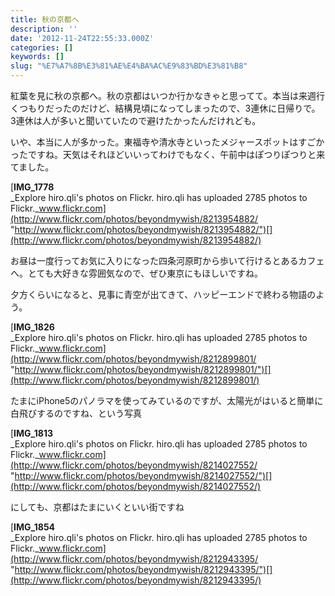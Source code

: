 ```yaml
---
title: 秋の京都へ
description: ''
date: '2012-11-24T22:55:33.000Z'
categories: []
keywords: []
slug: "%E7%A7%8B%E3%81%AE%E4%BA%AC%E9%83%BD%E3%81%B8"
---
```

紅葉を見に秋の京都へ。秋の京都はいつか行かなきゃと思ってて。本当は来週行くつもりだったのだけど、結構見頃になってしまったので、3連休に日帰りで。3連休は人が多いと聞いていたので避けたかったんだけれども。

いや、本当に人が多かった。東福寺や清水寺といったメジャースポットはすごかったですね。天気はそれほどいいってわけでもなく、午前中はぽつりぽつりと来てました。

[**IMG\_1778**  
_Explore hiro.qli's photos on Flickr. hiro.qli has uploaded 2785 photos to Flickr._www.flickr.com](http://www.flickr.com/photos/beyondmywish/8213954882/ "http://www.flickr.com/photos/beyondmywish/8213954882/")[](http://www.flickr.com/photos/beyondmywish/8213954882/)

お昼は一度行ってお気に入りになった四条河原町から歩いて行けるとあるカフェへ。とても大好きな雰囲気なので、ぜひ東京にもほしいですね。

夕方くらいになると、見事に青空が出てきて、ハッピーエンドで終わる物語のよう。

[**IMG\_1826**  
_Explore hiro.qli's photos on Flickr. hiro.qli has uploaded 2785 photos to Flickr._www.flickr.com](http://www.flickr.com/photos/beyondmywish/8212899801/ "http://www.flickr.com/photos/beyondmywish/8212899801/")[](http://www.flickr.com/photos/beyondmywish/8212899801/)

たまにiPhone5のパノラマを使ってみているのですが、太陽光がはいると簡単に白飛びするのですね、という写真

[**IMG\_1813**  
_Explore hiro.qli's photos on Flickr. hiro.qli has uploaded 2785 photos to Flickr._www.flickr.com](http://www.flickr.com/photos/beyondmywish/8214027552/ "http://www.flickr.com/photos/beyondmywish/8214027552/")[](http://www.flickr.com/photos/beyondmywish/8214027552/)

にしても、京都はたまにいくといい街ですね

[**IMG\_1854**  
_Explore hiro.qli's photos on Flickr. hiro.qli has uploaded 2785 photos to Flickr._www.flickr.com](http://www.flickr.com/photos/beyondmywish/8212943395/ "http://www.flickr.com/photos/beyondmywish/8212943395/")[](http://www.flickr.com/photos/beyondmywish/8212943395/)